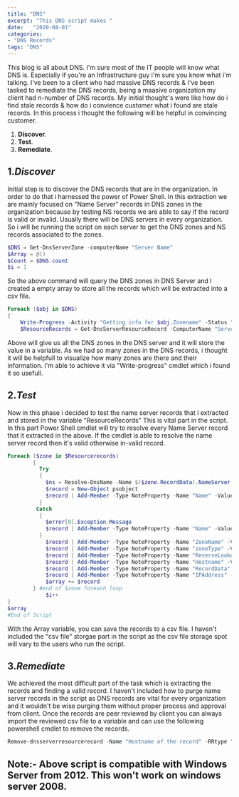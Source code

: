 ```yaml
---
title: "DNS"
excerpt: "This DNS script makes "
date:   "2020-08-01"
categories: 
- "DNS Records"
tags: "DNS"
---
```

This blog is all about DNS. I'm sure most of the IT people will know what DNS is. Especially if you're an Infrastructure guy i'm sure you know what i'm talking. 
I've been to a client who had massive DNS records & I've been tasked to remediate the DNS records, being a maasive organization my client had n-number of DNS records. 
My initial thought's were like how do i find stale records & how do i convience customer what i found are stale records. In this process i thought the following will be helpful in convincing customer.

1. **Discover**.
2. **Test**.
3. **Remediate**.

## 1.***Discover***
Initial step is to discover the DNS records that are in the organization. In order to do that i harnessed the power of Power Shell. In this extraction we are mainly focused on "Name Server" records in DNS zones in the organization because by testing NS records we are able to say if the record is valid or invalid. Usually there will be DNS servers in every organization. So i will be running the script on each server to get the DNS zones and NS records associated to the zones. 

```powershell
$DNS = Get-DnsServerZone -computerName "Server Name"
$Array = @()
$Count = $DNS.count
$i = 1
```
So the above command will query the DNS zones in DNS Server and I created a empty array to store all the records which will be extracted into a csv file. 

```powershell
Foreach ($obj in $DNS)
{
    Write-Progress -Activity "Getting info for $obj.Zonename" -Status "$i of $count" -PercentComplete ($i/$count*100)
    $ResourceRecords = Get-DnsServerResourceRecord -ComputerName "Server Name" -ZoneName $($obj.Zonename) -RRType NS
```
Above will give us all the DNS zones in the DNS server and it will store the value in a variable. As we had so many zones in the DNS records, i thought it will be helpfull to visualize how many zones are there and their information. I'm able to achieve it via "Write-progress" cmdlet which i found it so usefull. 

## 2.***Test***
Now in this phase i decided to test the name server records that i extracted and stored in the variable "ResourceRecords"
This is vital part in the script. In this part Power Shell cmdlet will try to resolve every Name Server record that it extracted in the above.
If the cmdlet is able to resolve the name server record then it's valid otherwise in-valid record. 

```powershell
Foreach ($zone in $Resourcerecords)
        { 
          Try 
          {
            $ns = Resolve-DnsName -Name $($zone.RecordData).NameServer 
            $record = New-Object psobject
            $record | Add-Member -Type NoteProperty -Name "Name" -Value $ns.Name
          }
         Catch
          {
            $error[0].Exception.Message
            $record | Add-Member -Type NoteProperty -Name "Name" -Value $($error[0].exception.Message)
          }
            $record | Add-Member -Type NoteProperty -Name "ZoneName" -Value $obj.ZoneName
            $record | Add-Member -Type NoteProperty -Name "zoneType" -Value $obj.ZoneType
            $record | Add-Member -Type NoteProperty -Name "ReverseLookupZone" -Value $obj.Isreverselookupzone
            $record | Add-Member -Type NoteProperty -Name "Hostname" -Value $Zone.Hostname
            $record | Add-Member -Type NoteProperty -Name "RecordData" -Value $($zone.recorddata).Nameserver
            $record | Add-Member -Type NoteProperty -Name "IPAddress" -Value $ns.Ipaddress
            $array += $record
        } #end of $zone foreach loop
            $i++
}
$array 
#End of Script
```
With the Array variable, you can save the records to a csv file. I haven't included the "csv file" storgae part in the script as the csv file storage spot will vary to the users who run the script. 

## 3.***Remediate***

We achieved the most difficult part of the task which is extracting the records and finding a valid record. I haven't included how to purge name server records in the script as DNS records are vital for every organization and it wouldn't be wise purging them without proper process and approval from client. Once the records are peer reviewed by client you can always import the reviewed csv file to a variable and can use the following powershell cmdlet to remove the records. 

```powershell
Remove-dnsserverresourcerecord -Name "Hostname of the record" -RRtype "NS" -recorddata "name of name server record" -zonename "zone name" -computername "Server name"
```
## **Note**:- Above script is compatible with Windows Server from 2012. This won't work on windows server 2008. 